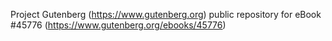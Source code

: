 Project Gutenberg (https://www.gutenberg.org) public repository for eBook #45776 (https://www.gutenberg.org/ebooks/45776)
